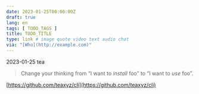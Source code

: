 ```yaml
---
date: 2023-01-25T00:00:00Z
draft: true
lang: en
tags: [ TODO_TAGS ]
title: TODO_TITLE
type: link # image quote video text audio chat
via: "[Who](http://example.com)"
---
```



2023-01-25 tea


> Change your thinking from “I want to *install* foo” to “I want to *use* foo”.

[https://github.com/teaxyz/cli](https://github.com/teaxyz/cli)

